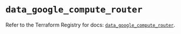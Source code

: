 # `data_google_compute_router`

Refer to the Terraform Registry for docs: [`data_google_compute_router`](https://registry.terraform.io/providers/hashicorp/google/5.29.0/docs/data-sources/compute_router).
